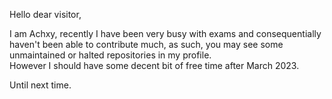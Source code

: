 Hello dear visitor, 

I am Achxy, recently I have been very busy with exams and consequentially\
haven't been able to contribute much, as such, you may see some unmaintained or halted repositories in my profile.\
However I should have some decent bit of free time after March 2023.

Until next time.
